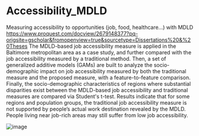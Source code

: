 # Accessibility_MDLD
Measuring accessibility to opportunities (job, food, healthcare...) with MDLD
https://www.proquest.com/docview/2679148377?pq-origsite=gscholar&fromopenview=true&sourcetype=Dissertations%20&%20Theses
The MDLD-based job accessibility measure is applied in the Baltimore metropolitan area as a case study, and further compared with the job accessibility measured by a traditional method. 
Then, a set of generalized additive models (GAMs) are built to analyze the socio-demographic impact on job accessibility measured by both the traditional measure and the proposed measure, with a feature-to-feature comparison. 
Finally, the socio-demographic characteristics of regions where substantial disparities exist between the MDLD-based job accessibility and traditional measures are compared via Student's t-test. 
Results indicate that for some regions and population groups, the traditional job accessibility measure is not supported by people’s actual work destination revealed by the MDLD. People living near job-rich areas may still suffer from low job accessibility. 

![image](https://github.com/guangchenzhao/Accessibility_MDLD/assets/150304725/860f5c81-4f5c-4961-9b25-209249a4e95f)
